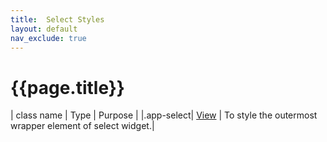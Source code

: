 ```yaml
---
title:  Select Styles
layout: default
nav_exclude: true
---
```

# {{page.title}}

| class name  | Type | Purpose |
|.app-select| [View](../view.style.html) | To style the outermost wrapper element of select widget.|

